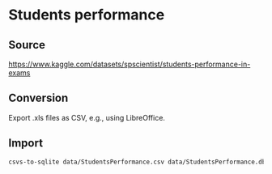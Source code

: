 # Students performance

## Source

https://www.kaggle.com/datasets/spscientist/students-performance-in-exams

## Conversion

Export .xls files as CSV, e.g., using LibreOffice.

## Import

```bash
csvs-to-sqlite data/StudentsPerformance.csv data/StudentsPerformance.db
```
